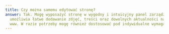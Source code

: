 ```yaml
---
title: Czy można samemu edytować stronę?
answer: Tak. Mogę wyposażyć stronę w wygodny i intuicyjny panel zarządzania, który
  umożliwia łatwe dodawanie zdjęć, treści oraz dowolnych aktualności na stronie
  www. W razie potrzeby mogę również dostosować pod indywidualne wymagania.
---
```

